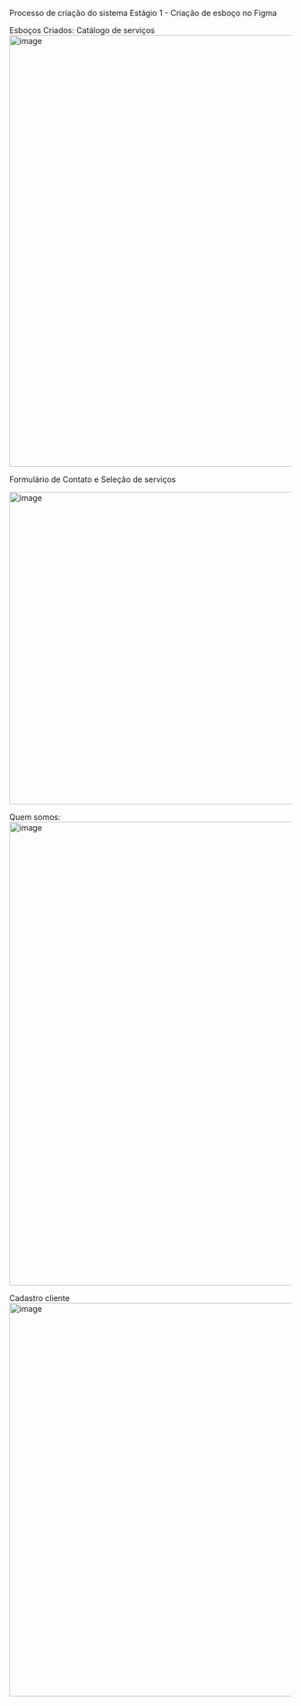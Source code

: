 Processo de criação do sistema
Estágio 1 - Criação de esboço no Figma

Esboços Criados:
Catálogo de serviços
<img width="1174" height="771" alt="image" src="https://github.com/user-attachments/assets/58dde6e8-114c-4883-b86f-a73246cfc0e5" />

Formulário de Contato e Seleção de serviços



<img width="666" height="558" alt="image" src="https://github.com/user-attachments/assets/7b90d611-152d-4beb-857d-c22317c52400" />

Quem somos:
<img width="1164" height="828" alt="image" src="https://github.com/user-attachments/assets/1bc2d70f-2799-4cce-8796-edd4a8b726ea" />

Cadastro cliente
<img width="991" height="703" alt="image" src="https://github.com/user-attachments/assets/9d2f0725-e937-4c44-9175-ba0973400d50" />

